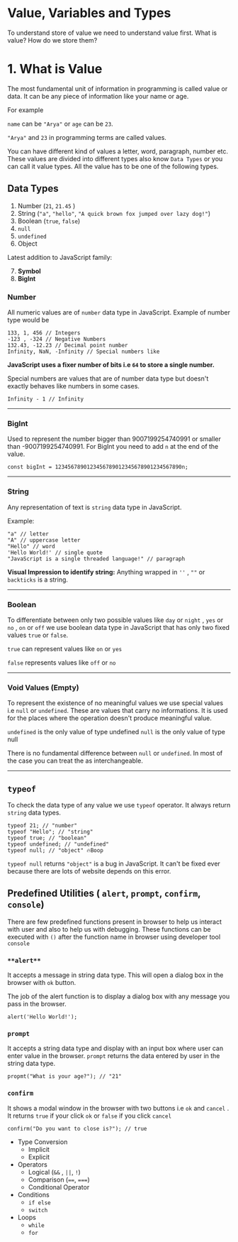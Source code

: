 # Value, Variables and Types

To understand store of value we need to understand value first. What is value? How do we store them?

# 1. What is Value

The most fundamental unit of information in programming is called value or data. It can be any piece of information like your name or age.

For example

`name` can be `"Arya"` or `age` can be `23`.

`"Arya"` and `23` in programming terms are called values.

You can have different kind of values a letter, word, paragraph, number etc. These values are divided into different types also know `Data Types` or you can call it value types. All the value has to be one of the following types.

## Data Types

1. Number (`21`, `21.45` )
2. String (`"a"`, `"hello"`, `"A quick brown fox jumped over lazy dog!"`)
3. Boolean (`true`, `false`)
4. `null`
5. `undefined`
6. Object

Latest addition to JavaScript family:

7. **Symbol**
8. **BigInt**

### Number

All numeric values are of `number` data type in JavaScript. Example of number type would be

    133, 1, 456 // Integers
    -123 , -324 // Negative Numbers
    132.43, -12.23 // Decimal point number
    Infinity, NaN, -Infinity // Special numbers like

**JavaScript uses a fixer number of bits i.e `64` to store a single number.**

Special numbers are values that are of number data type but doesn't exactly behaves like numbers in some cases.

    Infinity - 1 // Infinity

---

### BigInt

Used to represent the number bigger than 9007199254740991 or smaller than -9007199254740991. For BigInt you need to add `n` at the end of the value.

    const bigInt = 1234567890123456789012345678901234567890n;

---

### String

Any representation of text is `string` data type in JavaScript.

Example:

    "a" // letter
    "A" // uppercase letter
    "Hello" // word
    'Hello World!' // single quote
    "JavaScript is a single threaded language!" // paragraph

**Visual Impression to identify string:** Anything wrapped in `''` , `""` or `backticks` is a string.

---

### Boolean

To differentiate between only two possible values like `day` or `night` , `yes` or `no` , `on` or `off` we use boolean data type in JavaScript that has only two fixed values `true` or `false`.

`true` can represent values like `on` or `yes`

`false` represents values like `off` or `no`

---

### Void Values (Empty)

To represent the existence of no meaningful values we use special values i.e `null` or `undefined`. These are values that carry no informations. It is used for the places where the operation doesn't produce meaningful value.

`undefined` is the only value of type undefined `null` is the only value of type null

There is no fundamental difference between `null` or `undefined`. In most of the case you can treat the as interchangeable.

---

## `typeof`

To check the data type of any value we use `typeof` operator. It always return `string` data types.

    typeof 21; // "number"
    typeof "Hello"; // "string"
    typeof true; // "boolean"
    typeof undefined; // "undefined"
    typeof null; // "object" 🔥Boop

`typeof null` returns `"object"` is a bug in JavaScript. It can't be fixed ever because there are lots of website depends on this error.

## Predefined Utilities ( `alert`, `prompt`, `confirm`, `console`)

There are few predefined functions present in browser to help us interact with user and also to help us with debugging. These functions can be executed with `()` after the function name in browser using developer tool `console`

### `**alert**`

It accepts a message in string data type. This will open a dialog box in the browser with `ok` button.

The job of the alert function is to display a dialog box with any message you pass in the browser.

    alert('Hello World!');

### `prompt`

It accepts a string data type and display with an input box where user can enter value in the browser. `prompt` returns the data entered by user in the string data type.

    propmt("What is your age?"); // "21"

### `confirm`

It shows a modal window in the browser with two buttons i.e `ok` and `cancel` . It returns `true` if your click `ok` or `false` if you click `cancel`

    confirm("Do you want to close is?"); // true

- Type Conversion
  - Implicit
  - Explicit
- Operators
  - Logical (`&&` , `||`, `!`)
  - Comparison (`==`, `===`)
  - Conditional Operator
- Conditions
  - `if else`
  - `switch`
- Loops
  - `while`
  - `for`

